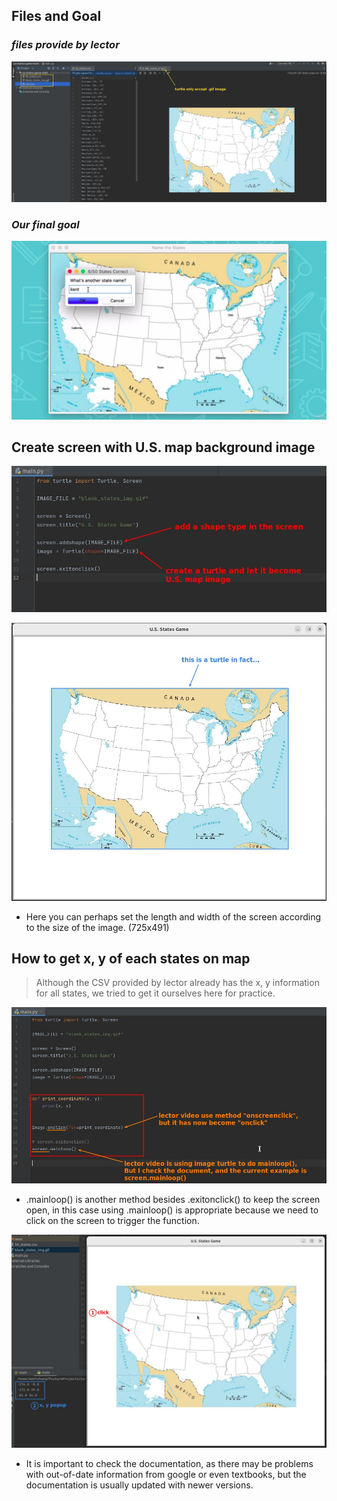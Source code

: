 ## **Files and Goal**

### _files provide by lector_

![Alt exract zip](pic/01.jpg)

### _Our final goal_

![Alt goal](pic/02.jpg)

## **Create screen with U.S. map background image**

![Alt screen and map image](pic/03.jpg)

![Alt result](pic/04.jpg)

- Here you can perhaps set the length and width of the screen according to the size of the image. (725x491)

## **How to get x, y of each states on map**

> Although the CSV provided by lector already has the x, y information for all states, we tried to get it ourselves here for practice.

![Alt how to get x, y](pic/05.jpg)

- .mainloop() is another method besides .exitonclick() to keep the screen open, in this case using .mainloop() is appropriate because we need to click on the screen to trigger the function.

![Alt result](pic/06.jpg)

- It is important to check the documentation, as there may be problems with out-of-date information from google or even textbooks, but the documentation is usually updated with newer versions.
